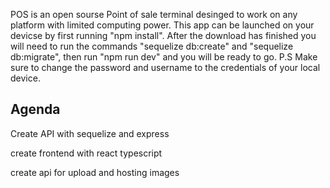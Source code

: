 POS is an open sourse Point of sale terminal desinged to work on any platform with limited computing power.
This app can be launched on your devicse by first running "npm install".  After the download has finished you will need to run the commands "sequelize db:create" and "sequelize db:migrate", then run "npm run dev" and you will be ready to go.  P.S Make sure to change the password and username to the credentials of your local device.

## Agenda

Create API with sequelize and express

create frontend with react typescript

create api for upload and hosting images

